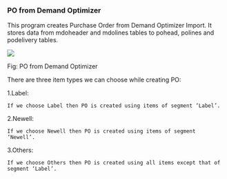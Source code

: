 ### PO from Demand Optimizer

This program creates Purchase Order from Demand Optimizer Import. It stores data from mdoheader and mdolines tables to pohead, polines and podelivery tables.

![](file:///C:\Users\nbarnwal\AppData\Local\Temp\msohtmlclip1\01\clip_image002.jpg)

Fig: PO from Demand Optimizer

There are three item types we can choose while creating PO:

1.Label:

```
If we choose Label then PO is created using items of segment ‘Label’.
```

2.Newell:

```
If we choose Newell then PO is created using items of segment ‘Newell’.
```

3.Others:

```
If we choose Others then PO is created using all items except that of segment ‘Label’.
```



